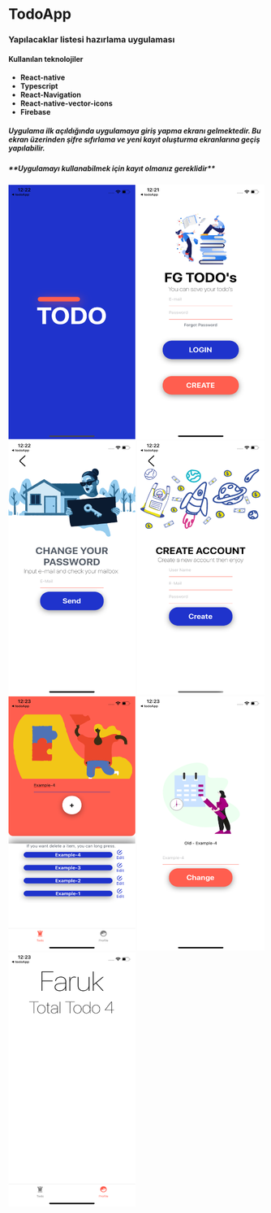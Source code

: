 # TodoApp
<h3>Yapılacaklar listesi hazırlama uygulaması</h3>
<h4>Kullanılan teknolojiler</h4>
<h4>

* React-native
* Typescript
* React-Navigation
* React-native-vector-icons
* Firebase

</h4>
<h5>
Uygulama ilk açıldığında uygulamaya giriş yapma ekranı gelmektedir.
Bu ekran üzerinden şifre sıfırlama ve yeni kayıt oluşturma ekranlarına geçiş yapılabilir.
</h5>
<h5>
  **Uygulamayı kullanabilmek için kayıt olmanız gereklidir**
</h5>
<p float="left">
<img src="/src/Assets/github/2.png" width="250" height="500">
<img src="/src/Assets/github/1.png" width="250" height="500">
<img src="/src/Assets/github/3.png" width="250" height="500">
<img src="/src/Assets/github/4.png" width="250" height="500">
<img src="/src/Assets/github/5.png" width="250" height="500">
<img src="/src/Assets/github/6.png" width="250" height="500">
<img src="/src/Assets/github/7.png" width="250" height="500">
</p>
